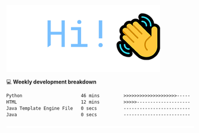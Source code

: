 ![Hi!](assets/images/hi.png)

💻 **Weekly development breakdown**
<!--START_SECTION:waka-->

```txt
Python                      46 mins         >>>>>>>>>>>>>>>>>>>>-----   78.87 %
HTML                        12 mins         >>>>>--------------------   21.06 %
Java Template Engine File   0 secs          -------------------------   00.06 %
Java                        0 secs          -------------------------   00.01 %
```

<!--END_SECTION:waka-->

![footer](assets/images/footer.png)
